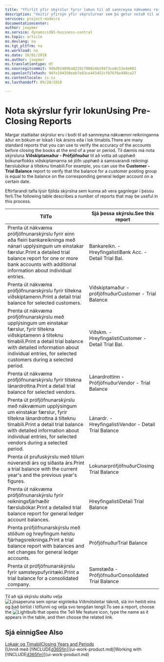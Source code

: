 ```yaml
---
title: "Yfirlit yfir skýrslur fyrir lokun til að sannreyna nákvæmni reikninga | Microsoft Docs"
description: "Veitir yfirsýn yfir skýrslurnar sem þú getur notað til að sannreyna nákvæmni reikninga áður en bókum er lokað við lok árs eða tímabils."
services: project-madeira
documentationcenter: 
author: jswymer
ms.service: dynamics365-business-central
ms.topic: article
ms.devlang: na
ms.tgt_pltfrm: na
ms.workload: na
ms.date: 10/01/2018
ms.author: jswymer
ms.translationtype: HT
ms.sourcegitcommit: 9dbd92409ba02281f008246194f3ce0c53e4e001
ms.openlocfilehash: 94fe194350eeb7e83ce443452cf876f6e498ca27
ms.contentlocale: is-is
ms.lasthandoff: 09/28/2018

---
```

# <a name="using-pre-closing-reports"></a><span data-ttu-id="3c82c-103">Nota skýrslur fyrir lokun</span><span class="sxs-lookup"><span data-stu-id="3c82c-103">Using Pre-Closing Reports</span></span>
<span data-ttu-id="3c82c-104">Margar staðlaðar skýrslur eru í boði til að sannreyna nákvæmni reikninganna áður en bókum er lokað í lok ársins eða í lok tímabils.</span><span class="sxs-lookup"><span data-stu-id="3c82c-104">There are many standard reports that you can use to verify the accuracy of the accounts before closing the books at the end of a year or period.</span></span> <span data-ttu-id="3c82c-105">Til dæmis má nota skýrsluna **Viðskiptamaður - Prófjöfnuður** til að votta að upphæð bókunarflokks viðskiptamanna sé jöfn upphæð á samsvarandi reikningi færslubókar á tilteknu tímabili.</span><span class="sxs-lookup"><span data-stu-id="3c82c-105">For example, you can use the **Customer - Trial Balance** report to verify that the balance for a customer posting group is equal to the balance on the corresponding general ledger account on a certain date.</span></span>

<span data-ttu-id="3c82c-106">Eftirfarandi tafla lýsir fjölda skýrslna sem kunna að vera gagnlegar í þessu ferli.</span><span class="sxs-lookup"><span data-stu-id="3c82c-106">The following table describes a number of reports that may be useful in this process.</span></span>

| <span data-ttu-id="3c82c-107">Til</span><span class="sxs-lookup"><span data-stu-id="3c82c-107">To</span></span> | <span data-ttu-id="3c82c-108">Sjá þessa skýrslu.</span><span class="sxs-lookup"><span data-stu-id="3c82c-108">See this report</span></span> |
| --- | --- |
| <span data-ttu-id="3c82c-109">Prenta út nákvæma prófjöfnunarskýrslu fyrir einn eða fleiri bankareikninga með nánari upplýsingum um einstakar færslur.</span><span class="sxs-lookup"><span data-stu-id="3c82c-109">Print a detailed trial balance report for one or more bank accounts with additional information about individual entries.</span></span> |<span data-ttu-id="3c82c-110">Bankareikn. - Hreyfingalisti</span><span class="sxs-lookup"><span data-stu-id="3c82c-110">Bank Acc. - Detail Trial Bal.</span></span> |
| <span data-ttu-id="3c82c-111">Prenta út nákvæma prófjöfnunarskýrslu fyrir tiltekna viðskiptamenn.</span><span class="sxs-lookup"><span data-stu-id="3c82c-111">Print a detail trial balance for selected customers.</span></span> |<span data-ttu-id="3c82c-112">Viðskiptamaður - prófjöfnuður</span><span class="sxs-lookup"><span data-stu-id="3c82c-112">Customer - Trial Balance</span></span> |
| <span data-ttu-id="3c82c-113">Prenta út nákvæma prófjöfnunarskýrslu með upplýsingum um einstakar færslur, fyrir tiltekna viðskiptamenn á tilteknu tímabili.</span><span class="sxs-lookup"><span data-stu-id="3c82c-113">Print a detail trial balance with detailed information about individual entries, for selected customers during a selected period.</span></span> |<span data-ttu-id="3c82c-114">Viðskm. - Hreyfingalisti</span><span class="sxs-lookup"><span data-stu-id="3c82c-114">Customer - Detail Trial Bal.</span></span> |
| <span data-ttu-id="3c82c-115">Prenta út nákvæma prófjöfnunarskýrslu fyrir tiltekna lánardrottna.</span><span class="sxs-lookup"><span data-stu-id="3c82c-115">Print a detail trial balance for selected vendors.</span></span> |<span data-ttu-id="3c82c-116">Lánardrottinn - Prófjöfnuður</span><span class="sxs-lookup"><span data-stu-id="3c82c-116">Vendor - Trial Balance</span></span> |
| <span data-ttu-id="3c82c-117">Prenta út prófjöfnunarskýrslu með nákvæmum upplýsingum um einstakar færslur, fyrir tiltekna lánardrottna á tilteknu tímabili.</span><span class="sxs-lookup"><span data-stu-id="3c82c-117">Print a detail trial balance with detailed information about individual entries, for selected vendors during a selected period.</span></span> |<span data-ttu-id="3c82c-118">Lánardr. - Hreyfingalisti</span><span class="sxs-lookup"><span data-stu-id="3c82c-118">Vendor - Detail Trial Balance</span></span> |
| <span data-ttu-id="3c82c-119">Prenta út prufuskýrslu með tölum núverandi árs og síðasta árs.</span><span class="sxs-lookup"><span data-stu-id="3c82c-119">Print a trial balance with the current year's and the previous year's figures.</span></span> |<span data-ttu-id="3c82c-120">Lokunarprófjöfnuður</span><span class="sxs-lookup"><span data-stu-id="3c82c-120">Closing Trial Balance</span></span> |
| <span data-ttu-id="3c82c-121">Prenta út nákvæma prófjöfnunarskýrslu fyrir reikningsfjárhæðir færslubókar.</span><span class="sxs-lookup"><span data-stu-id="3c82c-121">Print a detailed trial balance report for general ledger account balances.</span></span> |<span data-ttu-id="3c82c-122">Hreyfingalisti</span><span class="sxs-lookup"><span data-stu-id="3c82c-122">Detail Trial Balance</span></span> |
| <span data-ttu-id="3c82c-123">Prenta prófjöfnunarskýrslu með stöðum og hreyfingum helstu fjárhagsreikninga.</span><span class="sxs-lookup"><span data-stu-id="3c82c-123">Print a trial balance report with balances and net changes for general ledger accounts.</span></span> |<span data-ttu-id="3c82c-124">Prófjöfnuður</span><span class="sxs-lookup"><span data-stu-id="3c82c-124">Trial Balance</span></span> |
| <span data-ttu-id="3c82c-125">Prenta út prófjöfnunarskýrslu fyrir samsteypufyrirtæki.</span><span class="sxs-lookup"><span data-stu-id="3c82c-125">Print a trial balance for a consolidated company.</span></span> |<span data-ttu-id="3c82c-126">Samstæða - Prófjöfnuður</span><span class="sxs-lookup"><span data-stu-id="3c82c-126">Consolidated Trial Balance</span></span> |

<span data-ttu-id="3c82c-127">Til að sjá skýrslu skaltu velja ![Ljósaperuna sem opnar eiginleika Viðmótsleitar](media/ui-search/search_small.png "Segðu mér hvað þú vilt gera") táknið, slá inn heitið eins og það birtist í töflunni og velja svo tengdan tengil.</span><span class="sxs-lookup"><span data-stu-id="3c82c-127">To see a report, choose the ![Lightbulb that opens the Tell Me feature](media/ui-search/search_small.png "Tell me what you want to do") icon, type the name as it appears in the table, and then choose the related link.</span></span>

## <a name="see-also"></a><span data-ttu-id="3c82c-128">Sjá einnig</span><span class="sxs-lookup"><span data-stu-id="3c82c-128">See Also</span></span>
[<span data-ttu-id="3c82c-129">Lokaár og Tímabil</span><span class="sxs-lookup"><span data-stu-id="3c82c-129">Closing Years and Periods</span></span>](year-close-years-periods.md)  
<span data-ttu-id="3c82c-130">[Unnið með [!INCLUDE[d365fin](includes/d365fin_md.md)]](ui-work-product.md)</span><span class="sxs-lookup"><span data-stu-id="3c82c-130">[Working with [!INCLUDE[d365fin](includes/d365fin_md.md)]](ui-work-product.md)</span></span>


